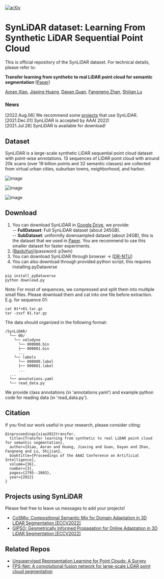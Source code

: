[![arXiv](https://img.shields.io/badge/arXiv-2107.05399-b31b1b.svg)](https://arxiv.org/abs/2107.05399)

# SynLiDAR dataset: Learning From Synthetic LiDAR Sequential Point Cloud
This is official repository of the SynLiDAR dataset. For technical details, please refer to:

<b> Transfer learning from synthetic to real LiDAR point cloud for semantic segmentation </b> ([Paper](https://www.aaai.org/AAAI22Papers/AAAI-1986.XiaoA.pdf))

  [Aoran Xiao](https://scholar.google.com/citations?user=yGKsEpAAAAAJ&hl=zh-EN), [Jiaxing Huang](https://scholar.google.com/citations?user=czirNcwAAAAJ&hl=zh-EN), [Dayan Guan](https://scholar.google.com/citations?user=9jp9QAsAAAAJ&hl=zh-EN), [Fangneng Zhan](https://scholar.google.com/citations?user=8zbcfzAAAAAJ&hl=zh-EN), [Shijian Lu](https://personal.ntu.edu.sg/shijian.lu/)

### News
[2022.Aug.06] We recommend some [projects](#projects-using-synlidar) that use SynLiDAR.  
[2021.Dec.01] SynLiDAR is accepted by AAAI 2022!  
[2021.Jul.28] SynLiDAR is available for download!

## Dataset
SynLiDAR is a large-scale synthetic LiDAR sequential point cloud dataset with point-wise annotations. 13 sequences of LiDAR point cloud with around 20k scans (over 19 billion
points and 32 semantic classes) are collected from virtual urban cities, suburban towns, neighborhood, and harbor. 

![image](https://github.com/xiaoaoran/SynLiDAR/blob/main/images/synlidar.png)

![image](https://github.com/xiaoaoran/SynLiDAR/blob/main/images/Fig2.PNG)

![image](https://github.com/xiaoaoran/SynLiDAR/blob/main/images/Fig3.PNG)

## Download
1) You can download SynLiDAR in [Google Drive](https://docs.google.com/forms/d/e/1FAIpQLScZR3re0YFn59mlnag8s7vD5p4JaMkX2oxug5rn1K5bc5C-4g/viewform?usp=sf_link), we provide:  
  -- **FullDataset**: Full SynLiDAR dataset (about 245GB).  
  -- **SubDataset**: uniformlly downsampled dataset (about 24GB), this is the dataset that we used in [Paper](https://arxiv.org/abs/2107.05399). You are recommend to use this smaller dataset for faster experiments.    
2) [[BaiduYun](https://pan.baidu.com/s/1EFsknahSKgDMj7F1tPqrfg)](password: p3wm)
3) You can download SynLiDAR through browser &rarr; [[DR-NTU](https://researchdata.ntu.edu.sg/dataset.xhtml?persistentId=doi:10.21979/N9/BSKUOE)]
4) You can also download through provided python script, this requires installing pyDataverse
```
pip install pyDataverse
python download.py
```

Note: For most of sequences, we compressed and split them into multiple small files. Please download them and cat into one file before extraction. E.g. for sequence 01:
```
cat 01*>01.tar.gz
tar -zxvf 01.tar.gz
```

The data should organized in the following format:
```
/SynLiDAR/
  └── 00/
    └── velodyne
      └── 000000.bin
      ├── 000001.bin
      ...
    └── labels
      └── 000000.label
      ├── 000001.label
      ...
  ...
  └── annotations.yaml
  └── read_data.py
```
We provide class annotations (in 'annotations.yaml') and example python code for reading data (in 'read_data.py').


## Citation
If you find our work useful in your research, please consider citing:  
```
@inproceedings{xiao2022transfer,
  title={Transfer learning from synthetic to real LiDAR point cloud for semantic segmentation},
  author={Xiao, Aoran and Huang, Jiaxing and Guan, Dayan and Zhan, Fangneng and Lu, Shijian},
  booktitle={Proceedings of the AAAI Conference on Artificial Intelligence},
  volume={36},
  number={3},
  pages={2795--2803},
  year={2022}
}
```

## Projects using SynLiDAR
Please feel free to leave us messages to add your projects!
- [CoSMix: Compositional Semantic Mix for Domain Adaptation in 3D LiDAR Segmentation [ECCV2022]](https://github.com/saltoricristiano/cosmix-uda)
- [GIPSO: Geometrically Informed Propagation for Online Adaptation in 3D LiDAR Segmentation [ECCV2022]](https://github.com/saltoricristiano/gipso-sfouda)

## Related Repos
- [Unsupervised Representation Learning for Point Clouds: A Survey](https://github.com/xiaoaoran/3d_url_survey)
- [FPS-Net: A convolutional fusion network for large-scale LiDAR point cloud segmentation](https://github.com/xiaoaoran/FPS-Net)
